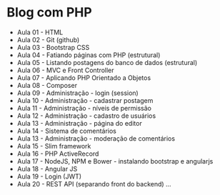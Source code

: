 Blog com PHP
============

- Aula 01 - HTML
- Aula 02 - Git (github)
- Aula 03 - Bootstrap CSS
- Aula 04 - Fatiando páginas com PHP (estrutural)
- Aula 05 - Listando postagens do banco de dados (estrutural)
- Aula 06 - MVC e Front Controller
- Aula 07 - Aplicando PHP Orientado a Objetos
- Aula 08 - Composer
- Aula 09 - Administração - login (session)
- Aula 10 - Administração - cadastrar postagem
- Aula 11 - Administração - níveis de permissão
- Aula 12 - Administração - cadastro de usuários
- Aula 13 - Administração - página do editor
- Aula 14 - Sistema de comentários
- Aula 13 - Administração - moderação de comentários
- Aula 15 - Slim framework
- Aula 16 - PHP ActiveRecord
- Aula 17 - NodeJS, NPM e Bower - instalando bootstrap e angularjs
- Aula 18 - Angular JS
- Aula 19 - Login (JWT)
- Aula 20 - REST API (separando front do backend)
...
